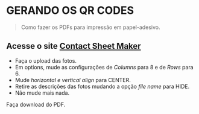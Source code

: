 # GERANDO OS QR CODES
> Como fazer os PDFs para impressão em papel-adesivo.

## Acesse o site [Contact Sheet Maker](https://www.contactsheetmaker.com/contact-maker)
- Faça o upload das fotos.
- Em options, mude as configurações de *Columns* para 8 e de *Rows* para 6.
- Mude *horizontal e vertical align* para CENTER.
- Retire as descrições das fotos mudando a opção *file name* para HIDE.
- Não mude mais nada.

Faça download do PDF.
